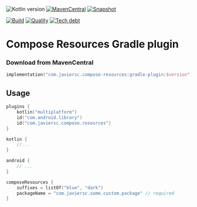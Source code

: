 ![Kotlin version](https://img.shields.io/badge/kotlin-1.5.31-blueviolet?logo=kotlin&logoColor=white)
[![MavenCentral](https://img.shields.io/maven-central/v/com.javiersc.compose-resources/gradle-plugin?label=MavenCentral)](https://repo1.maven.org/maven2/com/javiersc/compose-resources/gradle-plugin/)
[![Snapshot](https://img.shields.io/nexus/s/com.javiersc.compose-resources/gradle-plugin?server=https%3A%2F%2Foss.sonatype.org%2F&label=Snapshot)](https://oss.sonatype.org/content/repositories/snapshots/com/javiersc/compose-resources/gradle-plugin/)

[![Build](https://img.shields.io/github/workflow/status/JavierSegoviaCordoba/compose-resources-kmp/build?label=Build&logo=GitHub)](https://github.com/JavierSegoviaCordoba/compose-resources-kmp/tree/main)
[![Quality](https://img.shields.io/sonar/quality_gate/JavierSegoviaCordoba_compose-resources-kmp?label=Quality&logo=SonarCloud&logoColor=white&server=https%3A%2F%2Fsonarcloud.io)](https://sonarcloud.io/dashboard?id=JavierSegoviaCordoba_compose-resources-kmp)
[![Tech debt](https://img.shields.io/sonar/tech_debt/JavierSegoviaCordoba_compose-resources-kmp?label=Tech%20debt&logo=SonarCloud&logoColor=white&server=https%3A%2F%2Fsonarcloud.io)](https://sonarcloud.io/dashboard?id=JavierSegoviaCordoba_compose-resources-kmp)

# Compose Resources Gradle plugin

### Download from MavenCentral

```kotlin
implementation("com.javiersc.compose-resources:gradle-plugin:$version")
```

## Usage

```kotlin
plugins {
    kotlin("multiplatform")
    id("com.android.library")
    id("com.javiersc.compose.resources")
}

kotlin {
    //...
}

android {
    // ...
}

composeResources {
    suffixes = listOf("blue", "dark")
    packageName = "com.javiersc.some.custom.package" // required
}
```
